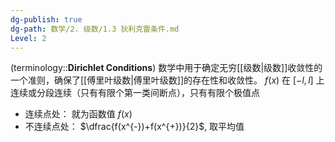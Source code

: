 ```yaml
---
dg-publish: true
dg-path: 数学/2. 级数/1.3 狄利克雷条件.md
Level: 2
---
```

(terminology::**Dirichlet  Conditions**)
数学中用于确定无穷[[级数\|级数]]收敛性的一个准则，确保了[[傅里叶级数\|傅里叶级数]]的存在性和收敛性。
$f(x)$ 在 $[-l,l]$ 上连续或分段连续（只有有限个第一类间断点），只有有限个极值点
- 连续点处： 就为函数值 $f(x)$
- 不连续点处： $\dfrac{f(x^{-})+f(x^{+})}{2}$, 取平均值


